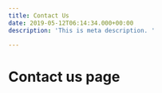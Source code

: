 ```yaml
---
title: Contact Us
date: 2019-05-12T06:14:34.000+00:00
description: 'This is meta description. '

---
```

# Contact us page